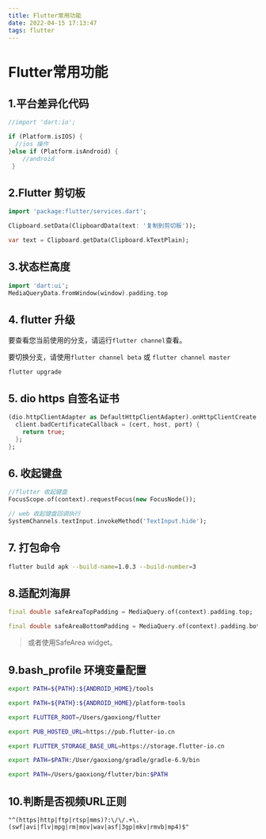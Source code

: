 ```yaml
---
title: Flutter常用功能
date: 2022-04-15 17:13:47
tags: flutter
---
```




# Flutter常用功能

## 1.平台差异化代码

```dart
//import 'dart:io';

if (Platform.isIOS) {
  //ios 操作
}else if (Platform.isAndroid) {
 	//android 
 }
```



## 2.Flutter 剪切板

```dart
import 'package:flutter/services.dart';

Clipboard.setData(ClipboardData(text: '复制到剪切板'));

var text = Clipboard.getData(Clipboard.kTextPlain);
```



## 3.状态栏高度

```dart
import 'dart:ui';
MediaQueryData.fromWindow(window).padding.top
```



## 4. flutter 升级

要查看您当前使用的分支，请运行`flutter channel`查看。

要切换分支，请使用`flutter channel beta` 或 `flutter channel master`

```shell
flutter upgrade
```



## 5. dio https 自签名证书

```dart
(dio.httpClientAdapter as DefaultHttpClientAdapter).onHttpClientCreate = (client) {
  client.badCertificateCallback = (cert, host, port) {
    return true;
  };
};
```



## 6. 收起键盘    

```dart
//flutter 收起键盘
FocusScope.of(context).requestFocus(new FocusNode());

// web 收起键盘回调执行 
SystemChannels.textInput.invokeMethod('TextInput.hide');
```



## 7. 打包命令

```sh
flutter build apk --build-name=1.0.3 --build-number=3
```



##  8.适配刘海屏

```dart
final double safeAreaTopPadding = MediaQuery.of(context).padding.top;

final double safeAreaBottomPadding = MediaQuery.of(context).padding.bottom;
```

> 或者使用SafeArea widget。



## 9.bash_profile 环境变量配置

```sh
export PATH=${PATH}:${ANDROID_HOME}/tools

export PATH=${PATH}:${ANDROID_HOME}/platform-tools

export FLUTTER_ROOT=/Users/gaoxiong/flutter

export PUB_HOSTED_URL=https://pub.flutter-io.cn

export FLUTTER_STORAGE_BASE_URL=https://storage.flutter-io.cn

export PATH=$PATH:/User/gaoxiong/gradle/gradle-6.9/bin

export PATH=/Users/gaoxiong/flutter/bin:$PATH
```



## 10.**判断是否视频URL正则**

`"^(https|http|ftp|rtsp|mms)?:\/\/.+\.(swf|avi|flv|mpg|rm|mov|wav|asf|3gp|mkv|rmvb|mp4)$"`



















